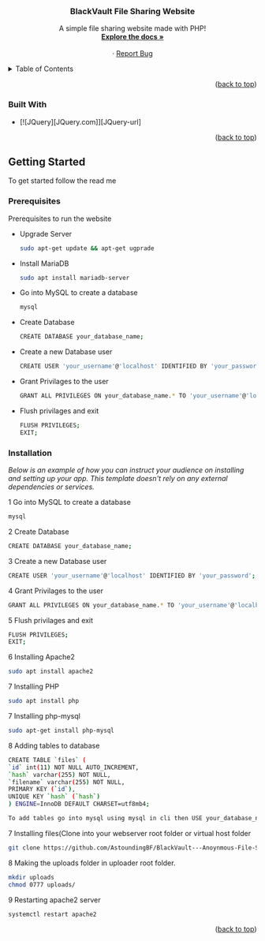 <a name="readme-top"></a>


<!-- PROJECT LOGO -->
<br />
<div align="center">

  <h3 align="center">BlackVault File Sharing Website</h3>

  <p align="center">
    A simple file sharing website made with PHP!
    <br />
    <a href="https://github.com/AstoundingBF/BlackVault---Anoynmous-File-Sharing-Website"><strong>Explore the docs »</strong></a>
    <br />
    <br />
    ·
    <a href="https://github.com/AstoundingBF/BlackVault---Anoynmous-File-Sharing-Website/issues">Report Bug</a>
  </p>
</div>



<!-- TABLE OF CONTENTS -->
<details>
  <summary>Table of Contents</summary>
  <ol>
    <li>
      <a href="#about-the-project">About The Project</a>
      <ul>
        <li><a href="#built-with">Built With</a></li>
      </ul>
    </li>
    <li>
      <a href="#getting-started">Getting Started</a>
      <ul>
        <li><a href="#prerequisites">Prerequisites</a></li>
        <li><a href="#installation">Installation</a></li>
      </ul>
    </li>
    <li><a href="#usage">Usage</a></li>
  </ol>
</details>




<p align="right">(<a href="#readme-top">back to top</a>)</p>



### Built With
* [![JQuery][JQuery.com]][JQuery-url]

<p align="right">(<a href="#readme-top">back to top</a>)</p>



<!-- GETTING STARTED -->
## Getting Started

To get started follow the read me

### Prerequisites

Prerequisites to run the website
* Upgrade Server
  ```sh
  sudo apt-get update && apt-get ugprade
  ```
* Install MariaDB
  ```sh
  sudo apt install mariadb-server
  ```
* Go into MySQL to create a database
  ```sh
  mysql 
  ```
* Create Database
  ```sh
  CREATE DATABASE your_database_name;
  ```
* Create a new Database user
  ```sh
  CREATE USER 'your_username'@'localhost' IDENTIFIED BY 'your_password';
  ```
* Grant Privilages to the user
  ```sh
  GRANT ALL PRIVILEGES ON your_database_name.* TO 'your_username'@'localhost';
  ```
* Flush privilages and exit
  ```sh
  FLUSH PRIVILEGES;
  EXIT;
  ```

### Installation

_Below is an example of how you can instruct your audience on installing and setting up your app. This template doesn't rely on any external dependencies or services._

1 Go into MySQL to create a database
  ```sh
  mysql 
  ```
2 Create Database
  ```sh
  CREATE DATABASE your_database_name;
  ```
3 Create a new Database user
  ```sh
  CREATE USER 'your_username'@'localhost' IDENTIFIED BY 'your_password';
  ```
4 Grant Privilages to the user
  ```sh
  GRANT ALL PRIVILEGES ON your_database_name.* TO 'your_username'@'localhost';
  ```
5 Flush privilages and exit
  ```sh
  FLUSH PRIVILEGES;
  EXIT;
  ```
6 Installing Apache2
  ```sh
  sudo apt install apache2
  ```
7 Installing PHP
  ```sh
  sudo apt install php
  ```
7 Installing php-mysql
  ```sh
  sudo apt-get install php-mysql
  ```
8 Adding tables to database
  ```sh
  CREATE TABLE `files` (
  `id` int(11) NOT NULL AUTO_INCREMENT,
  `hash` varchar(255) NOT NULL,
  `filename` varchar(255) NOT NULL,
  PRIMARY KEY (`id`),
  UNIQUE KEY `hash` (`hash`)
) ENGINE=InnoDB DEFAULT CHARSET=utf8mb4;

  To add tables go into mysql using mysql in cli then USE your_database_name; then paste the tables
  ```
7 Installing files(Clone into your webserver root folder or virtual host folder
  ```sh
  git clone https://github.com/AstoundingBF/BlackVault---Anoynmous-File-Sharing-Website.git
  ```
8 Making the uploads folder in uploader root folder. 
  ```sh
  mkdir uploads
  chmod 0777 uploads/
  ```
9 Restarting apache2 server
  ```sh
  systemctl restart apache2
  ```
<p align="right">(<a href="#readme-top">back to top</a>)</p>








